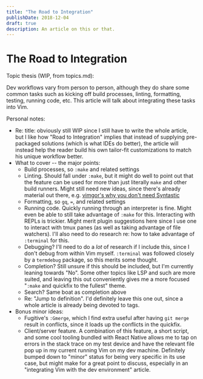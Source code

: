 ```yaml
---
title: "The Road to Integration"
publishDate: 2018-12-04
draft: true
description: An article on this or that.
---
```


The Road to Integration
=======================================================================

Topic thesis (WIP, from topics.md):

Dev workflows vary from person to person, although they do share some
common tasks such as kicking off build processes, linting, formatting,
testing, running code, etc. This article will talk about integrating
these tasks into Vim.

Personal notes:

- Re: title: obviously still WIP since I still have to write the whole
  article, but I like how "Road to Integration" implies that instead of
  supplying pre-packaged solutions (which is what IDEs do better), the
  article will instead help the reader build his own tailor-fit
  customizations to match his unique workflow better.
- What to cover -- the major points:
  - Build processes, so `:make` and related settings
  - Linting. Should fall under `:make`, but it might do well to point
    out that the feature can be used for more than just literally `make`
    and other build runners. Might still need new ideas, since there's
    already material out there, e.g. [vimgor's why you don't need
    Syntastic][1]
  - Formatting, so `gq`, `=`, and related settings
  - Running code. Quickly running through an interpreter is fine. Might
    even be able to still take advantage of `:make` for this.
    Interacting with REPLs is trickier. Might merit plugin suggestions
    here since I use one to interact with tmux panes (as well as taking
    advantage of file watchers). I'll also need to do research re: how
    to take advantage of `:terminal` for this.
  - Debugging? I'll need to do a *lot* of research if I include this,
    since I don't debug from within Vim myself. `:terminal` was followed
    closely by a `termdebug` package, so this merits some thought.
  - Completion? Still unsure if this should be included, but I'm
    currently leaning towards "No". Some other topics like LSP and such
    are more suited, and leaving this out conveniently gives me a more
    focused "`:make` and quickfix to the fullest" theme.
  - Search? Same boat as completion above
  - Re: "Jump to definition". I'd definitely leave this one out, since a
    whole article is already being devoted to tags.
- Bonus minor ideas:
  - Fugitive's `:Gmerge`, which I find extra useful after having `git
    merge` result in conflicts, since it loads up the conflicts in the
    quickfix.
  - Client/server feature. A combination of this feature, a short
    script, and some cool tooling bundled with React Native allows me to
    tap on errors in the stack trace on my test device and have the
    relevant file pop up in my current running Vim on my dev machine.
    Definitely bumped down to "minor" status for being very specific in
    its use case, but might make for a great point to discuss,
    especially in an "integrating Vim with the dev environment" article.

[1]: https://gist.github.com/ajh17/a8f5f194079818b99199
